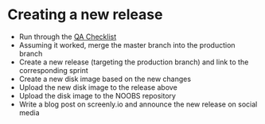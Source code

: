 # Creating a new release

* Run through the [QA Checklist](*https://www.forgett.com/checklist/1789089623)
* Assuming it worked, merge the master branch into the production branch
* Create a new release (targeting the production branch) and link to the corresponding sprint
* Create a new disk image based on the new changes
* Upload the new disk image to the release above
* Upload the disk image to the NOOBS repository
* Write a blog post on screenly.io and announce the new release on social media
